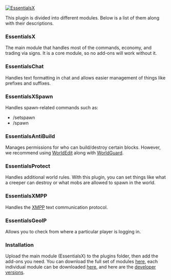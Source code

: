 [![EssentialsX](https://i.imgur.com/CP4SZpB.png)](https://essentialsx.cf/)

This plugin is divided into different modules. Below is a list of them along with their descriptions.

### EssentialsX
The main module that handles most of the commands, economy, and trading via signs. It is a core module, so no add-ons will work without it.

### EssentialsChat
Handles text formatting in chat and allows easier management of things like prefixes and suffixes.

### EssentialsXSpawn
Handles spawn-related commands such as:
* /setspawn
* /spawn

### EssentialsAntiBuild
Manages permissions for who can build/destroy certain blocks. However, we recommend using [WorldEdit](https://dev.bukkit.org/projects/worldedit) along with [WorldGuard](https://dev.bukkit.org/projects/worldguard).

### EssentialsProtect
Handles additional world rules. With this plugin, you can set things like what a creeper can destroy or what mobs are allowed to spawn in the world.

### EssentialsXMPP
Handles the [XMPP](https://en.wikipedia.org/wiki/Extensible_Messaging_and_Presence_Protocol) text communication protocol.

### EssentialsGeoIP
Allows you to check from where a particular player is logging in.

### Installation
Upload the main module (EssentialsX) to the plugins folder, then add the add-ons you need. You can download the full set of modules [here](https://www.spigotmc.org/resources/essentialsx.9089), each individual module can be downloaded [here](https://essentialsx.cf/downloads.html), and here are the [developer versions](https://ci.ender.zone/job/EssentialsX).
